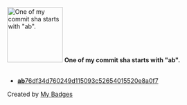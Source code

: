 <img src="https://github.com/my-badges/my-badges/blob/master/src/all-badges/abc-commit/ab-commit.png?raw=true" alt="One of my commit sha starts with &quot;ab&quot;." title="One of my commit sha starts with &quot;ab&quot;." width="128">
<strong>One of my commit sha starts with &quot;ab&quot;.</strong>
<br><br>

- <a href="https://github.com/man250001/Portfolio_CM/commit/ab76df34d760249d115093c52654015520e8a0f7"><strong>ab</strong>76df34d760249d115093c52654015520e8a0f7</a>


Created by <a href="https://github.com/my-badges/my-badges">My Badges</a>
